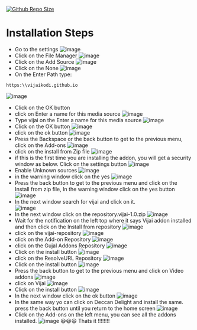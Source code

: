 [![Github Repo Size](https://img.shields.io/github/repo-size/vijaikodi/vijaikodi.github.io)](https://github.com/vijaikodi/vijaikodi.github.io)

# Installation Steps
* Go to the settings 
![image](https://user-images.githubusercontent.com/73403829/144691394-88ef8789-09c9-495a-a4ac-00984206e04d.png)
* Click on the File Manager
![image](https://user-images.githubusercontent.com/73403829/144691438-bb973d75-aaca-485a-bd80-96a849c741f9.png)
* Click on the Add Source
![image](https://user-images.githubusercontent.com/73403829/144691463-43b9b676-aa99-4cb5-8988-a73d446f18b7.png)
* Click on the None
![image](https://user-images.githubusercontent.com/73403829/144691486-9c67b717-9e82-4d9f-9876-e63d603c3796.png)
* On the Enter Path type:
```
https:\\vijaikodi.github.io
```
![image](https://user-images.githubusercontent.com/73403829/144691577-b4086ad8-6764-4d39-a81c-fafb65b2bbb9.png)
* Click on the OK button 
* click on Enter a name for this media source
![image](https://user-images.githubusercontent.com/73403829/144691669-c1661eaf-4ec8-4ffc-b5e5-56c6b5b0795e.png)
* Type vijai on the Enter a name for this media source
![image](https://user-images.githubusercontent.com/73403829/144691714-a107177e-b74c-49d3-b9fe-3a7a7fa933ec.png)
* Click on the OK button 
![image](https://user-images.githubusercontent.com/73403829/144691725-a2adb7e5-e332-47c2-8b64-b7a0430bc65a.png)
* click on the ok button
![image](https://user-images.githubusercontent.com/73403829/144691737-fb5f41c0-068f-4eff-a0cb-0cd3307bfb02.png)
 * Press the Backspace or the back button to get to the previous menu, click on the Add-ons
![image](https://user-images.githubusercontent.com/73403829/144691803-e6a692db-3da8-481f-8ca6-3ed7ca25172c.png)
* click on the install from Zip file
![image](https://user-images.githubusercontent.com/73403829/144691844-b94c27fb-d2f8-4b7d-a9c5-adf55b9bef89.png)
* if this is the first time you are installing the addon, you will get a security window as below. Click on the settings button
![image](https://user-images.githubusercontent.com/73403829/144691913-c8563c23-f146-43dc-acef-52d69f14e66e.png)
* Enable Unknown sources 
![image](https://user-images.githubusercontent.com/73403829/144691966-e38931fe-3de5-4d24-9241-bd9888b13d85.png)
* in the warning window click on the yes 
![image](https://user-images.githubusercontent.com/73403829/144691994-cc6c4e76-e633-47b4-b876-32779c178608.png)
* Press the back button to get to the previous menu and click on the Install from zip file, In the warning window click on the yes button
![image](https://user-images.githubusercontent.com/73403829/144692073-00cb4e26-6272-4821-8553-8bd4b0b74700.png)
* In the next window search for vijai and click on it.  
![image](https://user-images.githubusercontent.com/73403829/144692129-4a32302b-9b59-4af0-ae6b-fd33ccda5f67.png)
* In the next window click on the repository.vijai-1.0.zip
![image](https://user-images.githubusercontent.com/73403829/144692154-636a9de5-2988-4393-a7fa-b199c6ceb95f.png)
* Wait for the notification on the left top where it says Vijai addon installed and then click on the Install from repository
![image](https://user-images.githubusercontent.com/73403829/144692036-67711a43-f90a-4e10-a821-db49d7b69570.png)
* click on the vijai-repository
![image](https://user-images.githubusercontent.com/73403829/144692215-498f7850-942f-4ea0-8613-c9602f205ab7.png)
* click on the Add-on Repository
![image](https://user-images.githubusercontent.com/73403829/144692270-7ae5991a-3abe-4cde-bfe5-f3b09e8c8813.png)
* click on the Gujal Addons Repository
![image](https://user-images.githubusercontent.com/73403829/144692404-f1a4f651-0332-4e63-b77f-e5e17baa3379.png)
* Click on the install button 
![image](https://user-images.githubusercontent.com/73403829/144692437-8d46768c-9690-4a03-b536-90a82b1f9779.png)
* click on the ResolveURL Repository
![image](https://user-images.githubusercontent.com/73403829/144692471-e6e3fe7c-0c95-4dbb-ae50-a6d966816565.png)
* Click on the install button 
![image](https://user-images.githubusercontent.com/73403829/144692477-ef592db1-3ef1-42bc-8527-aa107cb674f6.png)
* Press the back button to get to the previous menu and click on Video addons
![image](https://user-images.githubusercontent.com/73403829/144692508-4f250b30-0690-4768-989f-2dc5f5f6c002.png)
* click on Vijai
![image](https://user-images.githubusercontent.com/73403829/144692537-54c9896e-8523-4ce6-9e9e-88bd0f3b8f8a.png)
* Click on the install button 
![image](https://user-images.githubusercontent.com/73403829/144692556-a8561131-4bdc-4a4f-9d92-da9150b401a8.png)
* In the next window click on the ok button
![image](https://user-images.githubusercontent.com/73403829/144692581-2ae6964d-18a9-454b-8748-31f526d8eca1.png)
* In the same way yo can click on Deccan Delight and install the same. press the back button until you return to the home screen
![image](https://user-images.githubusercontent.com/73403829/144692643-c8a0e754-6af7-48f3-8dbb-6a72f9ffc86f.png)
* Click on the Add-ons on the left menu, you can see all the addons installed.
![image](https://user-images.githubusercontent.com/73403829/144692715-8eb60bbd-6cc1-4872-820a-6b45be49b666.png)
:smiley::smiley::smiley: Thats it !!!!!!!!
  

  



  




